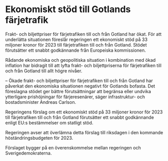 # Ekonomiskt stöd till Gotlands färjetrafik

Frakt- och biljettpriser för färjetrafiken till och från Gotland har ökat. För att underlätta situationen föreslår regeringen ett ekonomiskt stöd på 33 miljoner kronor för 2023 till färjetrafiken till och från Gotland. Stödet förutsätter ett snabbt godkännande från Europeiska kommissionen.

Rådande ekonomiska och geopolitiska situation i kombination med ökad inflation har bidragit till att lyfta frakt- och biljettpriserna för färjetrafiken till och från Gotland till allt högre nivåer.

– Ökade frakt- och biljettpriser för färjetrafiken till och från Gotland har påverkat den ekonomiska situationen negativt för Gotlands bofasta. Det föreslagna stödet ger bättre förutsättningar att begränsa eller undvika ytterligare prishöjningar för färjeresenärer, säger infrastruktur- och bostadsminister Andreas Carlson.

Regeringens förslag om ett ekonomiskt stöd på 33 miljoner kronor för 2023 till färjetrafiken till och från Gotland förutsätter ett snabbt godkännande enligt EU:s bestämmelser om statligt stöd.

Regeringen avser att överlämna detta förslag till riksdagen i den kommande höständringsbudgeten för 2023.

Förslaget bygger på en överenskommelse mellan regeringen och Sverigedemokraterna.
